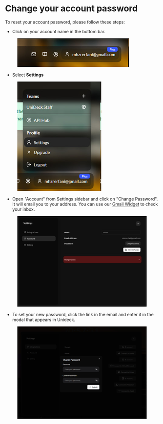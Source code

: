 # Change your account password

To reset your account password, please follow these steps:

* Click on your account name in the bottom bar.&#x20;

<figure><img src="../.gitbook/assets/image (6) (1).png" alt=""><figcaption></figcaption></figure>

* Select **Settings**

<figure><img src="../.gitbook/assets/image (1) (2).png" alt=""><figcaption></figcaption></figure>

* Open "Account" from Settings sidebar and click on "Change Password". It will email you to your address. You can use our [Gmail Widget](../reference-and-spec/widgets/google-emails.md) to check your inbox.

<figure><img src="../.gitbook/assets/Screen Shot 2025-04-16 at 21.02.31.png" alt=""><figcaption></figcaption></figure>

* To set your new password, click the link in the email and enter it in the modal that appears in Unideck.

<figure><img src="../.gitbook/assets/image (28).png" alt=""><figcaption></figcaption></figure>
